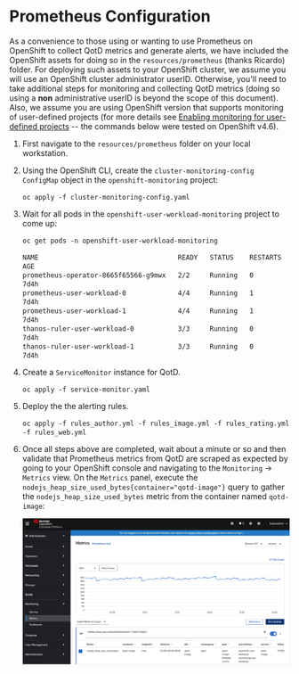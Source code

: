 # Prometheus Configuration

As a convenience to those using or wanting to use Prometheus on OpenShift to collect QotD metrics and generate alerts, we have included the OpenShift assets for doing so in the `resources/prometheus` (thanks Ricardo) folder. For deploying such assets to your OpenShift cluster, we assume you will use an OpenShift cluster administrator userID. Otherwise, you'll need to take additional steps for monitoring and collecting QotD metrics (doing so using a **non** administrative userID is beyond the scope of this document). Also, we assume you are using OpenShift version that supports monitoring of user-defined projects (for more details see [Enabling monitoring for user-defined projects](https://docs.openshift.com/container-platform/4.6/monitoring/enabling-monitoring-for-user-defined-projects.html) -- the commands below were tested on OpenShift v4.6).

1. First navigate to the `resources/prometheus` folder on your local workstation.

1. Using the OpenShift CLI, create the `cluster-monitoring-config` `ConfigMap` object in the `openshift-monitoring` project:

    ```shell
    oc apply -f cluster-monitoring-config.yaml
    ```

1. Wait for all pods in the `openshift-user-workload-monitoring` project to come up:

    ```shell
    oc get pods -n openshift-user-workload-monitoring
    ```

    ```shell
    NAME                                   READY   STATUS    RESTARTS   AGE
    prometheus-operator-8665f65566-g9mwx   2/2     Running   0          7d4h
    prometheus-user-workload-0             4/4     Running   1          7d4h
    prometheus-user-workload-1             4/4     Running   1          7d4h
    thanos-ruler-user-workload-0           3/3     Running   0          7d4h
    thanos-ruler-user-workload-1           3/3     Running   0          7d4h
    ```

1. Create a `ServiceMonitor` instance for QotD.

    ```shell
    oc apply -f service-monitor.yaml
    ```

1. Deploy the the alerting rules.

    ```shell
    oc apply -f rules_author.yml -f rules_image.yml -f rules_rating.yml -f rules_web.yml
    ```

1. Once all steps above are completed, wait about a minute or so and then validate that Prometheus metrics from QotD are scraped as expected by going to your OpenShift console and navigating to the `Monitoring` -> `Metrics` view. On the `Metrics` panel, execute the `nodejs_heap_size_used_bytes{container="qotd-image"}` query to gather the `nodejs_heap_size_used_bytes` metric from the container named `qotd-image`:

    ![ocp monitoring 1](./images/ocp-monitoring-1.png "OCP monitoring 1")

